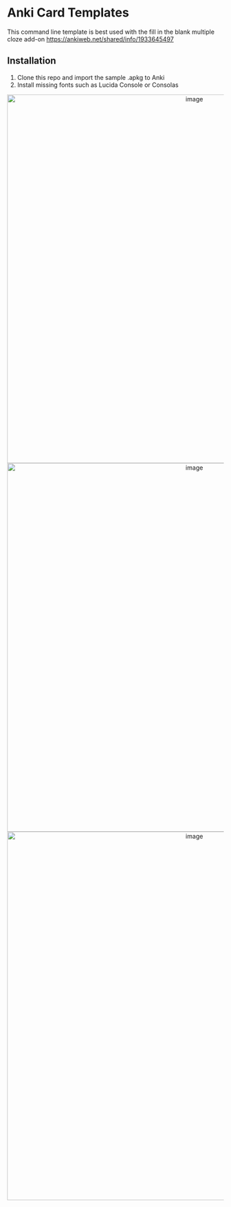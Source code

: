 # Anki Card Templates
This command line template is best used with the fill in the blank multiple cloze add-on https://ankiweb.net/shared/info/1933645497

## Installation
1. Clone this repo and import the sample .apkg to Anki
2. Install missing fonts such as Lucida Console or Consolas

<p align="center">
<img width="855" alt="image" src="https://user-images.githubusercontent.com/8336385/77593357-50acf380-6eb1-11ea-912b-75593622fbff.PNG">
  <img width="855" alt="image" src="https://user-images.githubusercontent.com/8336385/77593547-9ff32400-6eb1-11ea-9a21-a56ce86be463.PNG">
  <img width="855" alt="image" src="https://user-images.githubusercontent.com/8336385/77593713-e0eb3880-6eb1-11ea-98ac-61ade42de8f1.PNG">
  </p>
